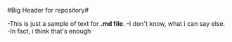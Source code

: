 #Big Header for repository#

-This is just a sample of text for **.md file**.
-I don't know, what i can say else.
-In fact, i think that's enough
